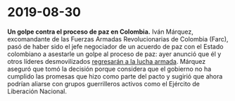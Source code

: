 # 2019-08-30

 **Un golpe contra el proceso de paz en Colombia.** Iván Márquez, excomandante de las Fuerzas Armadas Revolucionarias de Colombia \(Farc\), pasó de haber sido el jefe negociador de un acuerdo de paz con el Estado colombiano a asestarle un golpe al proceso de paz: ayer anunció que él y otros líderes desmovilizados [regresarán a la lucha armada](https://nl.nytimes.com/f/a/mFyNOsZ2dcajfWACj8B2fw~~/AAAAAQA~/RgRfS4dXP0TuaHR0cHM6Ly93d3cubnl0aW1lcy5jb20vZXMvMjAxOS8wOC8yOS9lc3Bhbm9sL2FtZXJpY2EtbGF0aW5hL2NvbG9tYmlhLWZhcmMtYXJtYXMuaHRtbD90ZT0xJm5sPWJvbGV0aW4mZW1jPWVkaXRfYm5fMjAxOTA4MzA_Y2FtcGFpZ25faWQ9NDImaW5zdGFuY2VfaWQ9MTIwMTUmc2VnbWVudF9pZD0xNjYwNyZ1c2VyX2lkPTQ0ODQ2NWNjNTI5YTFkYWMyZDhhMDYyNWMwZjkwNzc0JnJlZ2lfaWQ9NjcwNTI5NDQyMDE5MDgzMFcDbnl0QgoAKFcCaV3BYYzpUhFueXRAbWlrZWdhamRhLmNvbVgEAAAAAA~~). Márquez aseguró que tomó la decisión porque considera que el gobierno no ha cumplido las promesas que hizo como parte del pacto y sugirió que ahora podrían aliarse con grupos guerrilleros activos como el Ejército de Liberación Nacional.

